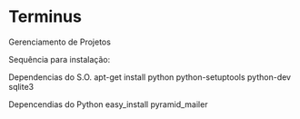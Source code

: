 # Terminus

Gerenciamento de Projetos

Sequência para instalação:

Dependencias do S.O.
apt-get install python python-setuptools python-dev sqlite3

Depencendias do Python
easy_install pyramid_mailer

